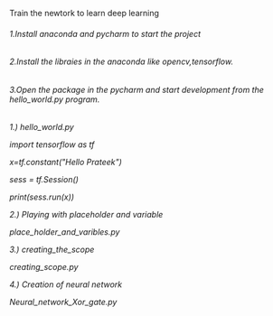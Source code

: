 Train the newtork to learn deep learning 

<h6/> 1.Install anaconda and pycharm to start the project <h6/> 
2.Install the libraies in the anaconda like opencv,tensorflow.<h6/> 
3.Open the package in the pycharm and start development from the hello_world.py program.<h6/>

1.) hello_world.py <br/>
<p>
import tensorflow as tf 

x=tf.constant("Hello Prateek")

sess = tf.Session()

print(sess.run(x))
<p/>

2.) Playing with placeholder and variable <br/>
<p>place_holder_and_varibles.py 
  
3.) creating_the_scope <br/>
<p>creating_scope.py<p/>

4.) Creation of neural network <br/>
<p>Neural_network_Xor_gate.py<p/>


